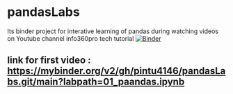# pandasLabs
Its binder project for interative learning of pandas during watching videos on Youtube channel info360pro tech tutorial
[![Binder](https://mybinder.org/badge_logo.svg)](https://mybinder.org/v2/gh/pintu4146/pandasLabs.git/main)

## link for first video : https://mybinder.org/v2/gh/pintu4146/pandasLabs.git/main?labpath=01_paandas.ipynb